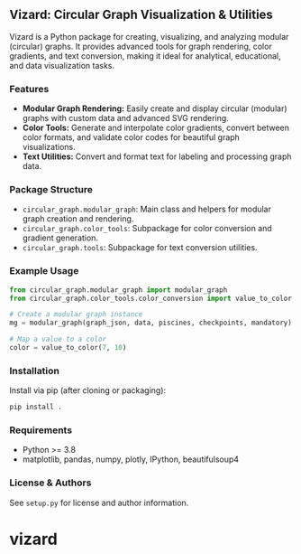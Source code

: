 ## Vizard: Circular Graph Visualization & Utilities

Vizard is a Python package for creating, visualizing, and analyzing modular (circular) graphs. It provides advanced tools for graph rendering, color gradients, and text conversion, making it ideal for analytical, educational, and data visualization tasks.

### Features
- **Modular Graph Rendering:** Easily create and display circular (modular) graphs with custom data and advanced SVG rendering.
- **Color Tools:** Generate and interpolate color gradients, convert between color formats, and validate color codes for beautiful graph visualizations.
- **Text Utilities:** Convert and format text for labeling and processing graph data.

### Package Structure
- `circular_graph.modular_graph`: Main class and helpers for modular graph creation and rendering.
- `circular_graph.color_tools`: Subpackage for color conversion and gradient generation.
- `circular_graph.tools`: Subpackage for text conversion utilities.

### Example Usage
```python
from circular_graph.modular_graph import modular_graph
from circular_graph.color_tools.color_conversion import value_to_color

# Create a modular graph instance
mg = modular_graph(graph_json, data, piscines, checkpoints, mandatory)

# Map a value to a color
color = value_to_color(7, 10)
```

### Installation
Install via pip (after cloning or packaging):
```bash
pip install .
```

### Requirements
- Python >= 3.8
- matplotlib, pandas, numpy, plotly, IPython, beautifulsoup4

### License & Authors
See `setup.py` for license and author information.
# vizard